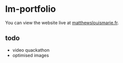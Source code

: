 # lm-portfolio

You can view the website live at [matthewslouismarie.fr](https://matthewslouismarie.fr).

## todo
 * video quackathon
 * optimised images